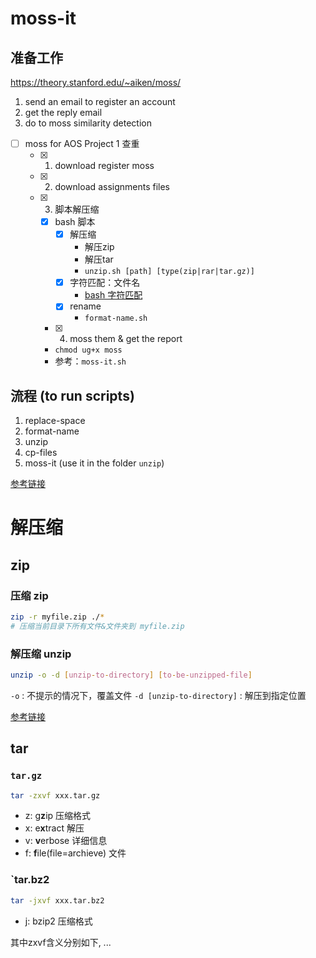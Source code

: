 # moss-it

## 准备工作

https://theory.stanford.edu/~aiken/moss/

1. send an email to register an account
2. get the reply email
3. do to moss similarity detection

- [ ] moss for AOS Project 1 查重
	- [x] 1. download register moss
	- [x] 2. download assignments files
	- [x] 3. 脚本解压缩
		- [x] bash 脚本
			- [x] 解压缩 
				- 解压zip
				- 解压tar
				- `unzip.sh [path] [type(zip|rar|tar.gz)]`
			- [x] 字符匹配：文件名
				- [bash 字符匹配](https://wangdoc.com/bash/expansion.html)
			- [x] rename
				- `format-name.sh`
		- [x] 4. moss them & get the report
		- `chmod ug+x moss`
		- 参考：`moss-it.sh`

## 流程 (to run scripts)

1. replace-space
2. format-name
3. unzip
4. cp-files
5. moss-it (use it in the folder `unzip`)


[参考链接](https://blog.csdn.net/shenyunsese/article/details/17556089)


# 解压缩

## zip

### 压缩 zip

```bash
zip -r myfile.zip ./*
# 压缩当前目录下所有文件&文件夹到 myfile.zip
```

### 解压缩 unzip
```bash
unzip -o -d [unzip-to-directory] [to-be-unzipped-file]
```

`-o` : 不提示的情况下，覆盖文件
`-d [unzip-to-directory]` : 解压到指定位置 


[参考链接](https://www.cnblogs.com/cursorhu/p/5891699.html)

## tar

### `tar.gz`

```bash
tar -zxvf xxx.tar.gz
```

- z: g**z**ip 压缩格式
- x:  e**x**tract 解压
- v: **v**erbose 详细信息
- f: **f**ile(file=archieve) 文件

### `tar.bz2

```bash
tar -jxvf xxx.tar.bz2
```

- j: bzip2 压缩格式

其中zxvf含义分别如下, ...


